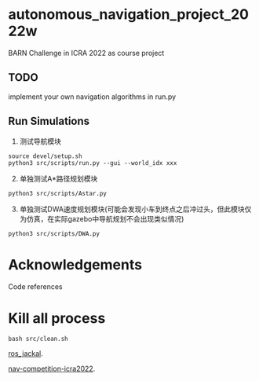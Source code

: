 # autonomous_navigation_project_2022w
BARN Challenge in ICRA 2022 as course project

## TODO
implement your own navigation algorithms in run.py

## Run Simulations
1. 测试导航模块
```
source devel/setup.sh
python3 src/scripts/run.py --gui --world_idx xxx
```
2. 单独测试A*路径规划模块
```
python3 src/scripts/Astar.py
```
3. 单独测试DWA速度规划模块(可能会发现小车到终点之后冲过头，但此模块仅为仿真，在实际gazebo中导航规划不会出现类似情况)
```
python3 src/scripts/DWA.py
```

# Acknowledgements
Code references

# Kill all process
```
bash src/clean.sh
```

[ros_jackal](https://github.com/Daffan/ros_jackal).

[nav-competition-icra2022](https://github.com/Daffan/nav-competition-icra2022).
